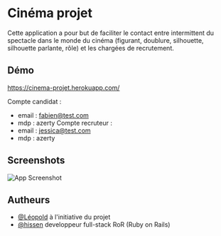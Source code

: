 # Cinéma projet

Cette application a pour but de faciliter le contact entre intermittent du spectacle dans le monde du cinéma (figurant, doublure, silhouette, silhouette parlante, rôle) et les chargées de recrutement.


## Démo

https://cinema-projet.herokuapp.com/

Compte candidat :
- email : fabien@test.com
- mdp : azerty
Compte recruteur :
- email : jessica@test.com
- mdp : azerty
## Screenshots

![App Screenshot](https://www.zupimages.net/up/22/41/4cbi.png)


## Autheurs

- [@Léopold](https://www.facebook.com/groups/628150358397587/) à l'initiative du projet
- [@hissen](https://www.github.com/fsuhas) developpeur full-stack RoR (Ruby on Rails)

